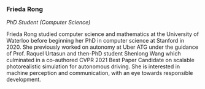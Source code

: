 ### Frieda Rong

_PhD Student (Computer Science)_

Frieda Rong studied computer science and mathematics at the University of Waterloo before beginning her PhD in computer science at Stanford in 2020. She previously worked on autonomy at Uber ATG under the guidance of Prof. Raquel Urtasun and then-PhD student Shenlong Wang which culminated in a co-authored CVPR 2021 Best Paper Candidate on scalable photorealistic simulation for autonomous driving. She is interested in machine perception and communication, with an eye towards responsible development.
